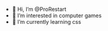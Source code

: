 - 👋 Hi, I’m @ProRestart
- 👀 I’m interested in computer games
- 🌱 I’m currently learning css

<!---
ProRestart/ProRestart is a ✨ special ✨ repository because its `README.md` (this file) appears on your GitHub profile.
You can click the Preview link to take a look at your changes.
--->
